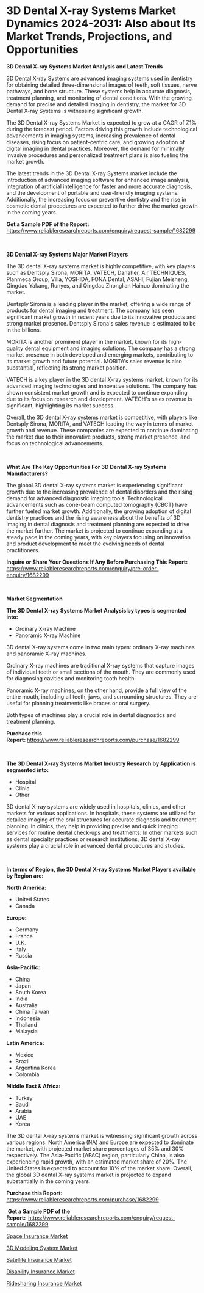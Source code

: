 <p><h1>3D Dental X-ray Systems Market Dynamics 2024-2031: Also about Its Market Trends, Projections, and Opportunities</h1></p><p><strong>3D Dental X-ray Systems Market Analysis and Latest Trends</strong></p>
<p><p>3D Dental X-ray Systems are advanced imaging systems used in dentistry for obtaining detailed three-dimensional images of teeth, soft tissues, nerve pathways, and bone structure. These systems help in accurate diagnosis, treatment planning, and monitoring of dental conditions. With the growing demand for precise and detailed imaging in dentistry, the market for 3D Dental X-ray Systems is witnessing significant growth.</p><p>The 3D Dental X-ray Systems Market is expected to grow at a CAGR of 7.1% during the forecast period. Factors driving this growth include technological advancements in imaging systems, increasing prevalence of dental diseases, rising focus on patient-centric care, and growing adoption of digital imaging in dental practices. Moreover, the demand for minimally invasive procedures and personalized treatment plans is also fueling the market growth.</p><p>The latest trends in the 3D Dental X-ray Systems market include the introduction of advanced imaging software for enhanced image analysis, integration of artificial intelligence for faster and more accurate diagnosis, and the development of portable and user-friendly imaging systems. Additionally, the increasing focus on preventive dentistry and the rise in cosmetic dental procedures are expected to further drive the market growth in the coming years.</p></p>
<p><strong>Get a Sample PDF of the Report:&nbsp;</strong> <a href="https://www.reliableresearchreports.com/enquiry/request-sample/1682299">https://www.reliableresearchreports.com/enquiry/request-sample/1682299</a></p>
<p>&nbsp;</p>
<p><strong>3D Dental X-ray Systems Major Market Players</strong></p>
<p><p>The 3D dental X-ray systems market is highly competitive, with key players such as Dentsply Sirona, MORITA, VATECH, Danaher, Air TECHNIQUES, Planmeca Group, Villa, YOSHIDA, FONA Dental, ASAHI, Fujian Meisheng, Qingdao Yakang, Runyes, and Qingdao Zhonglian Hainuo dominating the market.</p><p>Dentsply Sirona is a leading player in the market, offering a wide range of products for dental imaging and treatment. The company has seen significant market growth in recent years due to its innovative products and strong market presence. Dentsply Sirona's sales revenue is estimated to be in the billions.</p><p>MORITA is another prominent player in the market, known for its high-quality dental equipment and imaging solutions. The company has a strong market presence in both developed and emerging markets, contributing to its market growth and future potential. MORITA's sales revenue is also substantial, reflecting its strong market position.</p><p>VATECH is a key player in the 3D dental X-ray systems market, known for its advanced imaging technologies and innovative solutions. The company has shown consistent market growth and is expected to continue expanding due to its focus on research and development. VATECH's sales revenue is significant, highlighting its market success.</p><p>Overall, the 3D dental X-ray systems market is competitive, with players like Dentsply Sirona, MORITA, and VATECH leading the way in terms of market growth and revenue. These companies are expected to continue dominating the market due to their innovative products, strong market presence, and focus on technological advancements.</p></p>
<p>&nbsp;</p>
<p><strong>What Are The Key Opportunities For 3D Dental X-ray Systems Manufacturers?</strong></p>
<p><p>The global 3D dental X-ray systems market is experiencing significant growth due to the increasing prevalence of dental disorders and the rising demand for advanced diagnostic imaging tools. Technological advancements such as cone-beam computed tomography (CBCT) have further fueled market growth. Additionally, the growing adoption of digital dentistry practices and the rising awareness about the benefits of 3D imaging in dental diagnosis and treatment planning are expected to drive the market further. The market is projected to continue expanding at a steady pace in the coming years, with key players focusing on innovation and product development to meet the evolving needs of dental practitioners.</p></p>
<p><strong>Inquire or Share Your Questions If Any Before Purchasing This Report:</strong> <a href="https://www.reliableresearchreports.com/enquiry/pre-order-enquiry/1682299">https://www.reliableresearchreports.com/enquiry/pre-order-enquiry/1682299</a></p>
<p>&nbsp;</p>
<p><strong>Market Segmentation</strong></p>
<p><strong>The 3D Dental X-ray Systems Market Analysis by types is segmented into:</strong></p>
<p><ul><li>Ordinary X-ray Machine</li><li>Panoramic X-ray Machine</li></ul></p>
<p><p>3D dental X-ray systems come in two main types: ordinary X-ray machines and panoramic X-ray machines. </p><p>Ordinary X-ray machines are traditional X-ray systems that capture images of individual teeth or small sections of the mouth. They are commonly used for diagnosing cavities and monitoring tooth health.</p><p>Panoramic X-ray machines, on the other hand, provide a full view of the entire mouth, including all teeth, jaws, and surrounding structures. They are useful for planning treatments like braces or oral surgery.</p><p>Both types of machines play a crucial role in dental diagnostics and treatment planning.</p></p>
<p><strong>Purchase this Report:&nbsp;</strong><a href="https://www.reliableresearchreports.com/purchase/1682299">https://www.reliableresearchreports.com/purchase/1682299</a></p>
<p>&nbsp;</p>
<p><strong>The 3D Dental X-ray Systems Market Industry Research by Application is segmented into:</strong></p>
<p><ul><li>Hospital</li><li>Clinic</li><li>Other</li></ul></p>
<p><p>3D dental X-ray systems are widely used in hospitals, clinics, and other markets for various applications. In hospitals, these systems are utilized for detailed imaging of the oral structures for accurate diagnosis and treatment planning. In clinics, they help in providing precise and quick imaging services for routine dental check-ups and treatments. In other markets such as dental specialty practices or research institutions, 3D dental X-ray systems play a crucial role in advanced dental procedures and studies.</p></p>
<p>&nbsp;</p>
<p><strong>In terms of Region, the 3D Dental X-ray Systems Market Players available by Region are:</strong></p>
<p>
    <p> <strong> North America: </strong>
        <ul>
            <li>United States</li>
            <li>Canada</li>
        </ul>
        </p> 
    <p> <strong> Europe: </strong>
        <ul>
            <li>Germany</li>
            <li>France</li>
            <li>U.K.</li>
            <li>Italy</li>
            <li>Russia</li>
        </ul>
        </p> 
    <p> <strong> Asia-Pacific: </strong>
        <ul>
            <li>China</li>
            <li>Japan</li>
            <li>South Korea</li>
            <li>India</li>
            <li>Australia</li>
            <li>China Taiwan</li>
            <li>Indonesia</li>
            <li>Thailand</li>
            <li>Malaysia</li>
        </ul>
        </p> 
    <p> <strong> Latin America: </strong>
        <ul>
            <li>Mexico</li>
            <li>Brazil</li>
            <li>Argentina Korea</li>
            <li>Colombia</li>
        </ul>
        </p> 
    <p> <strong> Middle East & Africa: </strong>
        <ul>
            <li>Turkey</li>
            <li>Saudi</li>
            <li>Arabia</li>
            <li>UAE</li>
            <li>Korea</li>
        </ul>
    </p>
    </p>
<p><p>The 3D dental X-ray systems market is witnessing significant growth across various regions. North America (NA) and Europe are expected to dominate the market, with projected market share percentages of 35% and 30% respectively. The Asia-Pacific (APAC) region, particularly China, is also experiencing rapid growth, with an estimated market share of 20%. The United States is expected to account for 10% of the market share. Overall, the global 3D dental X-ray systems market is projected to expand substantially in the coming years.</p></p>
<p><strong>Purchase this Report: </strong><a href="https://www.reliableresearchreports.com/purchase/1682299">https://www.reliableresearchreports.com/purchase/1682299</a></p>
<p>&nbsp;<strong>Get a Sample PDF of the Report:&nbsp;&nbsp;</strong><a href="https://www.reliableresearchreports.com/enquiry/request-sample/1682299">https://www.reliableresearchreports.com/enquiry/request-sample/1682299</a></p>
<p><strong></strong></p>
<p><p><a href="https://medium.com/@jakeferguson44521/space-insurance-market-research-report-its-history-and-forecast-2024-to-2031-33442f649eea">Space Insurance Market</a></p><p><a href="https://medium.com/@jakeferguson44521/3d-modeling-system-market-size-cagr-trends-2024-2030-6d039c2ce106">3D Modeling System Market</a></p><p><a href="https://medium.com/@jakeferguson44521/satellite-insurance-market-report-reveals-the-latest-trends-and-growth-opportunities-of-this-market-20fa5993f11b">Satellite Insurance Market</a></p><p><a href="https://medium.com/@jakeferguson44521/disability-insurance-market-insights-into-market-cagr-market-trends-and-growth-strategies-481dcc4b8942">Disability Insurance Market</a></p><p><a href="https://medium.com/@jakeferguson44521/ridesharing-insurance-market-size-reveals-the-best-marketing-channels-in-global-industry-d4616125cf5d">Ridesharing Insurance Market</a></p></p>